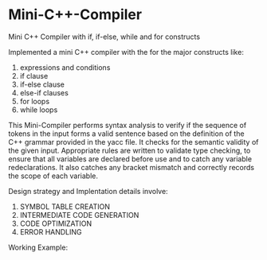 # Mini-C++-Compiler
Mini C++ Compiler with if, if-else, while and for constructs

Implemented a mini C++ compiler with the for the major constructs like:
1) expressions and conditions
2) if clause
3) if-else clause
4) else-if clauses
5) for loops
6) while loops

This Mini-Compiler performs syntax analysis to verify if the sequence of tokens in the input forms a valid sentence based on the definition of the C++ grammar provided in the yacc file. It checks for the semantic validity of the given input. Appropriate rules are written to validate type checking, to ensure that all variables are declared before use and to catch any variable redeclarations. It also catches any bracket mismatch and correctly records the scope of each variable.

Design strategy and Implentation details involve:
1) SYMBOL TABLE CREATION
2) INTERMEDIATE CODE GENERATION
3) CODE OPTIMIZATION
4) ERROR HANDLING

Working Example:



